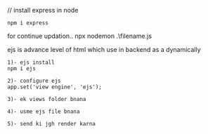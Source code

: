 
// install express in node
```
npm i express
```

for continue updation..
npx nodemon .\filename.js


<!-- ejs setup karna -->
ejs is advance level of html which use in backend as a dynamically 
```
1)- ejs install
npm i ejs

2)- configure ejs
app.set('view engine', 'ejs');

3)- ek views folder bnana

4)- usme ejs file bnana

5)- send ki jgh render karna
```

